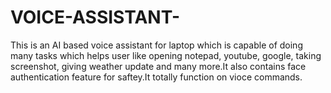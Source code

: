 # VOICE-ASSISTANT-
This is an AI based voice assistant for laptop which is capable of doing many tasks which helps user like opening notepad, youtube, google, taking screenshot, giving weather update and many more.It also contains face authentication feature for saftey.It totally function on vioce commands.
